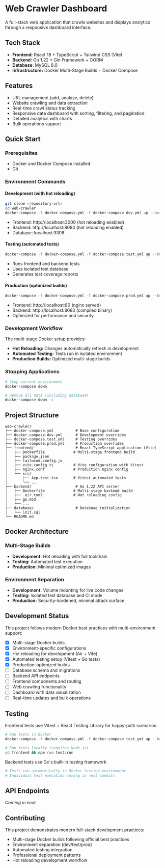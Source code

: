 # Web Crawler Dashboard

A full-stack web application that crawls websites and displays analytics through a responsive dashboard interface.

## Tech Stack

- **Frontend:** React 18 + TypeScript + Tailwind CSS (Vite)
- **Backend:** Go 1.22 + Gin Framework + GORM
- **Database:** MySQL 8.0
- **Infrastructure:** Docker Multi-Stage Builds + Docker Compose

## Features

- URL management (add, analyze, delete)
- Website crawling and data extraction
- Real-time crawl status tracking
- Responsive data dashboard with sorting, filtering, and pagination
- Detailed analytics with charts
- Bulk operations support

## Quick Start

### Prerequisites

- Docker and Docker Compose installed
- Git

### Environment Commands

#### Development (with hot reloading)
```bash
git clone <repository-url>
cd web-crawler
docker-compose -f docker-compose.yml -f docker-compose.dev.yml up --build
```
- Frontend: http://localhost:3000 (hot reloading enabled)
- Backend: http://localhost:8080 (hot reloading enabled)
- Database: localhost:3306

#### Testing (automated tests)
```bash
docker-compose -f docker-compose.yml -f docker-compose.test.yml up --build
```
- Runs frontend and backend tests
- Uses isolated test database
- Generates test coverage reports

#### Production (optimized builds)
```bash
docker-compose -f docker-compose.yml -f docker-compose.prod.yml up --build
```
- Frontend: http://localhost:80 (nginx served)
- Backend: http://localhost:8080 (compiled binary)
- Optimized for performance and security

### Development Workflow

The multi-stage Docker setup provides:

- **Hot Reloading:** Changes automatically refresh in development
- **Automated Testing:** Tests run in isolated environment
- **Production Builds:** Optimized multi-stage builds

### Stopping Applications

```bash
# Stop current environment
docker-compose down

# Remove all data (including database)
docker-compose down -v
```

## Project Structure

```
web-crawler/
├── docker-compose.yml          # Base configuration
├── docker-compose.dev.yml      # Development overrides
├── docker-compose.test.yml     # Testing overrides
├── docker-compose.prod.yml     # Production overrides
├── frontend/                   # React TypeScript application (Vite)
│   ├── Dockerfile             # Multi-stage frontend build
│   ├── package.json
│   ├── tailwind.config.js
│   ├── vite.config.ts         # Vite configuration with Vitest
│   ├── nginx.conf             # Production nginx config
│   └── src/
│       ├── App.test.tsx       # Vitest automated tests
│       └── ...
├── backend/                    # Go 1.22 API server
│   ├── Dockerfile             # Multi-stage backend build
│   ├── .air.toml              # Hot reloading config
│   ├── go.mod
│   └── ...
├── database/                   # Database initialization
│   └── init.sql
└── README.md
```

## Docker Architecture

### Multi-Stage Builds
- **Development:** Hot reloading with full toolchain
- **Testing:** Automated test execution
- **Production:** Minimal optimized images

### Environment Separation
- **Development:** Volume mounting for live code changes
- **Testing:** Isolated test database and CI mode
- **Production:** Security-hardened, minimal attack surface

## Development Status

This project follows modern Docker best practices with multi-environment support:

- [x] Multi-stage Docker builds
- [x] Environment-specific configurations
- [x] Hot reloading for development (Air + Vite)
- [x] Automated testing setup (Vitest + Go tests)
- [x] Production-optimized builds
- [ ] Database schema and migrations
- [ ] Backend API endpoints
- [ ] Frontend components and routing
- [ ] Web crawling functionality
- [ ] Dashboard with data visualization
- [ ] Real-time updates and bulk operations

## Testing

Frontend tests use Vitest + React Testing Library for happy-path scenarios:

```bash
# Run tests in Docker
docker-compose -f docker-compose.yml -f docker-compose.test.yml up --build

# Run tests locally (requires Node.js)
cd frontend && npm run test:run
```

Backend tests use Go's built-in testing framework:

```bash
# Tests run automatically in Docker testing environment
# Individual test execution coming in next commits
```

## API Endpoints

_Coming in next_

## Contributing

This project demonstrates modern full-stack development practices:
- Multi-stage Docker builds following official best practices
- Environment separation (dev/test/prod)
- Automated testing integration
- Professional deployment patterns
- Hot reloading development workflow